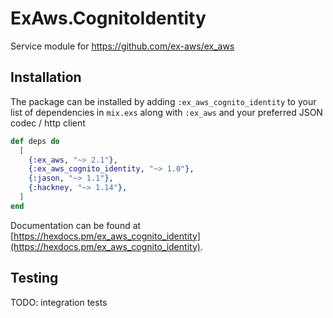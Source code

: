 # ExAws.CognitoIdentity

Service module for https://github.com/ex-aws/ex_aws

## Installation

The package can be installed by adding `:ex_aws_cognito_identity` to your list of dependencies in `mix.exs`
along with `:ex_aws` and your preferred JSON codec / http client

```elixir
def deps do
  [
    {:ex_aws, "~> 2.1"},
    {:ex_aws_cognito_identity, "~> 1.0"},
    {:jason, "~> 1.1"},
    {:hackney, "~> 1.14"},
  ]
end
```

Documentation can be found at [https://hexdocs.pm/ex_aws_cognito_identity](https://hexdocs.pm/ex_aws_cognito_identity).

## Testing

TODO: integration tests

